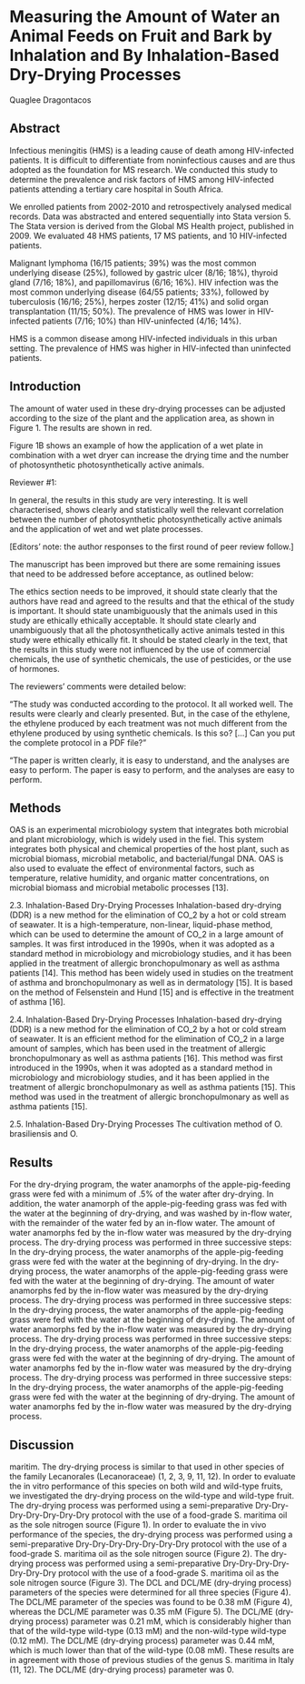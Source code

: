 #  Measuring the Amount of Water an Animal Feeds on Fruit and Bark by Inhalation and By Inhalation-Based Dry-Drying Processes
Quaglee Dragontacos


## Abstract
Infectious meningitis (HMS) is a leading cause of death among HIV-infected patients. It is difficult to differentiate from noninfectious causes and are thus adopted as the foundation for MS research. We conducted this study to determine the prevalence and risk factors of HMS among HIV-infected patients attending a tertiary care hospital in South Africa.

We enrolled patients from 2002-2010 and retrospectively analysed medical records. Data was abstracted and entered sequentially into Stata version 5. The Stata version is derived from the Global MS Health project, published in 2009. We evaluated 48 HMS patients, 17 MS patients, and 10 HIV-infected patients.

Malignant lymphoma (16/15 patients; 39%) was the most common underlying disease (25%), followed by gastric ulcer (8/16; 18%), thyroid gland (7/16; 18%), and papillomavirus (6/16; 16%). HIV infection was the most common underlying disease (64/55 patients; 33%), followed by tuberculosis (16/16; 25%), herpes zoster (12/15; 41%) and solid organ transplantation (11/15; 50%). The prevalence of HMS was lower in HIV-infected patients (7/16; 10%) than HIV-uninfected (4/16; 14%).

HMS is a common disease among HIV-infected individuals in this urban setting. The prevalence of HMS was higher in HIV-infected than uninfected patients.


## Introduction
The amount of water used in these dry-drying processes can be adjusted according to the size of the plant and the application area, as shown in Figure 1. The results are shown in red.

Figure 1B shows an example of how the application of a wet plate in combination with a wet dryer can increase the drying time and the number of photosynthetic photosynthetically active animals.

Reviewer #1:

In general, the results in this study are very interesting. It is well characterised, shows clearly and statistically well the relevant correlation between the number of photosynthetic photosynthetically active animals and the application of wet and wet plate processes.

[Editors’ note: the author responses to the first round of peer review follow.]

The manuscript has been improved but there are some remaining issues that need to be addressed before acceptance, as outlined below:

The ethics section needs to be improved, it should state clearly that the authors have read and agreed to the results and that the ethical of the study is important. It should state unambiguously that the animals used in this study are ethically ethically acceptable. It should state clearly and unambiguously that all the photosynthetically active animals tested in this study were ethically ethically fit. It should be stated clearly in the text, that the results in this study were not influenced by the use of commercial chemicals, the use of synthetic chemicals, the use of pesticides, or the use of hormones.

The reviewers’ comments were detailed below:

“The study was conducted according to the protocol. It all worked well. The results were clearly and clearly presented. But, in the case of the ethylene, the ethylene produced by each treatment was not much different from the ethylene produced by using synthetic chemicals. Is this so? […] Can you put the complete protocol in a PDF file?”

“The paper is written clearly, it is easy to understand, and the analyses are easy to perform. The paper is easy to perform, and the analyses are easy to perform.


## Methods
OAS is an experimental microbiology system that integrates both microbial and plant microbiology, which is widely used in the fiel. This system integrates both physical and chemical properties of the host plant, such as microbial biomass, microbial metabolic, and bacterial/fungal DNA. OAS is also used to evaluate the effect of environmental factors, such as temperature, relative humidity, and organic matter concentrations, on microbial biomass and microbial metabolic processes [13].

2.3. Inhalation-Based Dry-Drying Processes
Inhalation-based dry-drying (DDR) is a new method for the elimination of CO_2 by a hot or cold stream of seawater. It is a high-temperature, non-linear, liquid-phase method, which can be used to determine the amount of CO_2 in a large amount of samples. It was first introduced in the 1990s, when it was adopted as a standard method in microbiology and microbiology studies, and it has been applied in the treatment of allergic bronchopulmonary as well as asthma patients [14]. This method has been widely used in studies on the treatment of asthma and bronchopulmonary as well as in dermatology [15]. It is based on the method of Felsenstein and Hund [15] and is effective in the treatment of asthma [16].

2.4. Inhalation-Based Dry-Drying Processes
Inhalation-based dry-drying (DDR) is a new method for the elimination of CO_2 by a hot or cold stream of seawater. It is an efficient method for the elimination of CO_2 in a large amount of samples, which has been used in the treatment of allergic bronchopulmonary as well as asthma patients [16]. This method was first introduced in the 1990s, when it was adopted as a standard method in microbiology and microbiology studies, and it has been applied in the treatment of allergic bronchopulmonary as well as asthma patients [15]. This method was used in the treatment of allergic bronchopulmonary as well as asthma patients [15].

2.5. Inhalation-Based Dry-Drying Processes
The cultivation method of O. brasiliensis and O.


## Results
For the dry-drying program, the water anamorphs of the apple-pig-feeding grass were fed with a minimum of .5% of the water after dry-drying. In addition, the water anamorph of the apple-pig-feeding grass was fed with the water at the beginning of dry-drying, and was washed by in-flow water, with the remainder of the water fed by an in-flow water. The amount of water anamorphs fed by the in-flow water was measured by the dry-drying process. The dry-drying process was performed in three successive steps: In the dry-drying process, the water anamorphs of the apple-pig-feeding grass were fed with the water at the beginning of dry-drying. In the dry-drying process, the water anamorphs of the apple-pig-feeding grass were fed with the water at the beginning of dry-drying. The amount of water anamorphs fed by the in-flow water was measured by the dry-drying process. The dry-drying process was performed in three successive steps: In the dry-drying process, the water anamorphs of the apple-pig-feeding grass were fed with the water at the beginning of dry-drying. The amount of water anamorphs fed by the in-flow water was measured by the dry-drying process. The dry-drying process was performed in three successive steps: In the dry-drying process, the water anamorphs of the apple-pig-feeding grass were fed with the water at the beginning of dry-drying. The amount of water anamorphs fed by the in-flow water was measured by the dry-drying process. The dry-drying process was performed in three successive steps: In the dry-drying process, the water anamorphs of the apple-pig-feeding grass were fed with the water at the beginning of dry-drying. The amount of water anamorphs fed by the in-flow water was measured by the dry-drying process.


## Discussion
maritim. The dry-drying process is similar to that used in other species of the family Lecanorales (Lecanoraceae) (1, 2, 3, 9, 11, 12). In order to evaluate the in vitro performance of this species on both wild and wild-type fruits, we investigated the dry-drying process on the wild-type and wild-type fruit. The dry-drying process was performed using a semi-preparative Dry-Dry-Dry-Dry-Dry-Dry-Dry protocol with the use of a food-grade S. maritima oil as the sole nitrogen source (Figure 1). In order to evaluate the in vivo performance of the species, the dry-drying process was performed using a semi-preparative Dry-Dry-Dry-Dry-Dry-Dry-Dry protocol with the use of a food-grade S. maritima oil as the sole nitrogen source (Figure 2). The dry-drying process was performed using a semi-preparative Dry-Dry-Dry-Dry-Dry-Dry-Dry protocol with the use of a food-grade S. maritima oil as the sole nitrogen source (Figure 3). The DCL and DCL/ME (dry-drying process) parameters of the species were determined for all three species (Figure 4). The DCL/ME parameter of the species was found to be 0.38 mM (Figure 4), whereas the DCL/ME parameter was 0.35 mM (Figure 5). The DCL/ME (dry-drying process) parameter was 0.21 mM, which is considerably higher than that of the wild-type wild-type (0.13 mM) and the non-wild-type wild-type (0.12 mM). The DCL/ME (dry-drying process) parameter was 0.44 mM, which is much lower than that of the wild-type (0.08 mM). These results are in agreement with those of previous studies of the genus S. maritima in Italy (11, 12). The DCL/ME (dry-drying process) parameter was 0.

